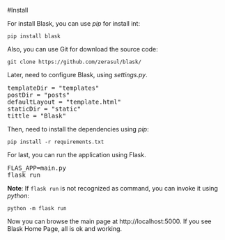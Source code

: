 #Install

For install Blask, you can use _pip_ for install int:

```pip install blask```

Also, you can use Git for download the source code:

```git clone https://github.com/zerasul/blask/```

Later, need to configure Blask, using _settings.py_.

<pre>
templateDir = "templates"
postDir = "posts"
defaultLayout = "template.html"
staticDir = "static"
tittle = "Blask"
</pre>

Then, need to install the dependencies using _pip_:

```pip install -r requirements.txt```

For last, you can run the application using Flask.

<pre>
FLAS_APP=main.py
flask run
</pre>

**Note**: If ```flask run``` is not recognized as command, you can invoke it using _python_:

 ```python -m flask run```

Now you can browse the main page at http://localhost:5000. If you see Blask Home Page, all is ok and working.
